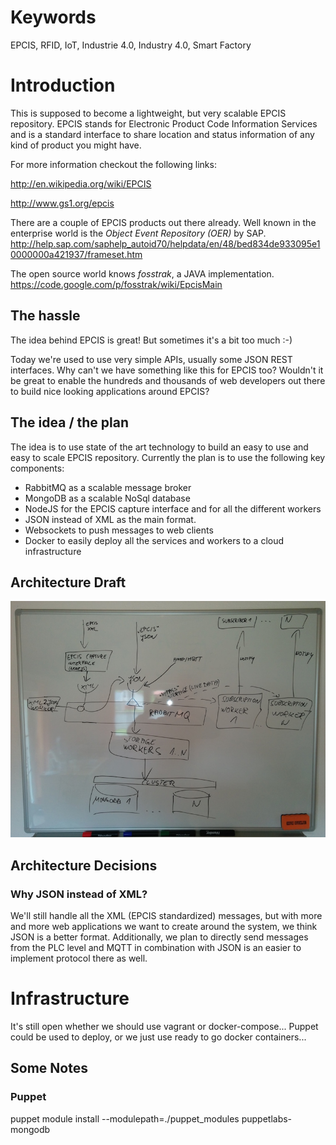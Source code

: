 # Keywords
EPCIS, RFID, IoT, Industrie 4.0, Industry 4.0, Smart Factory

# Introduction
This is supposed to become a lightweight, but very scalable EPCIS repository. EPCIS stands for Electronic Product Code Information Services and is a standard interface to share location and status information of any kind of product you might have.

For more information checkout the following links:

http://en.wikipedia.org/wiki/EPCIS

http://www.gs1.org/epcis

There are a couple of EPCIS products out there already. Well known in the enterprise world is the *Object Event Repository (OER)* by SAP.
http://help.sap.com/saphelp_autoid70/helpdata/en/48/bed834de933095e10000000a421937/frameset.htm

The open source world knows *fosstrak*, a JAVA implementation.
https://code.google.com/p/fosstrak/wiki/EpcisMain 


## The hassle
The idea behind EPCIS is great! But sometimes it's a bit too much :-)

Today we're used to use very simple APIs, usually some JSON REST interfaces. Why can't we have something like this for EPCIS too? Wouldn't it be great to enable the hundreds and thousands of web developers out there to build nice looking applications around EPCIS?

## The idea / the plan
The idea is to use state of the art technology to build an easy to use and easy to scale EPCIS repository.
Currently the plan is to use the following key components:
* RabbitMQ as a scalable message broker
* MongoDB as a scalable NoSql database
* NodeJS for the EPCIS capture interface and for all the different workers
* JSON instead of XML as the main format.
* Websockets to push messages to web clients
* Docker to easily deploy all the services and workers to a cloud infrastructure

## Architecture Draft
![Architecture Draft](/architecture.jpg?raw=true "Architecture Draft")

## Architecture Decisions
### Why JSON instead of XML?
We'll still handle all the XML (EPCIS standardized) messages, but with more and more web applications we want to create around the system, we think JSON is a better format.
Additionally, we plan to directly send messages from the PLC level and MQTT in combination with JSON is an easier to implement protocol there as well.


# Infrastructure
It's still open whether we should use vagrant or docker-compose...
Puppet could be used to deploy, or we just use ready to go docker containers...
## Some Notes
### Puppet
puppet module install --modulepath=./puppet_modules puppetlabs-mongodb


